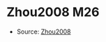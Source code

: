 <a name="material" />

# Zhou2008 M26
<script type="application/ld+json">
  {
    "@context": "https://schema.org/",
    "@type": "ChemicalSubstance",
    "http://purl.org/dc/terms/conformsTo":
      {
        "@type": "CreativeWork",
        "@id": "https://bioschemas.org/profiles/ChemicalSubstance/0.4-RELEASE/"
      },
    "@id": "https://egonw.github.io/nanowiki/nanowiki238.html#material",
    "name": "Zhou2008 M26",
    "sameAs": "http://127.0.0.1/mediawiki/index.php/Special:URIResolver/Zhou2008_M26"
  }
</script>


* Source: [Zhou2008](Zhou2008.md)
